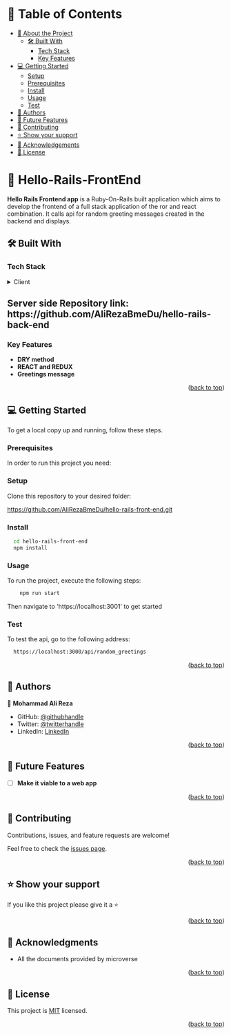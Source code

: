 <a name="readme-top"></a>

<!-- TABLE OF CONTENTS -->

# 📗 Table of Contents

- [📖 About the Project](#about-project)
  - [🛠 Built With](#built-with)
    - [Tech Stack](#tech-stack)
    - [Key Features](#key-features)
- [💻 Getting Started](#getting-started)
  - [Setup](#setup)
  - [Prerequisites](#prerequisites)
  - [Install](#install)
  - [Usage](#usage)
  - [Test](#test)
- [👥 Authors](#authors)
- [🔭 Future Features](#future-features)
- [🤝 Contributing](#contributing)
- [⭐️ Show your support](#support)
- [🙏 Acknowledgements](#acknowledgements)
- [📝 License](#license)

<!-- PROJECT DESCRIPTION -->

# 📖 Hello-Rails-FrontEnd <a name="about-project"></a>

**Hello Rails Frontend app** is a Ruby-On-Rails built application which aims to develop the frontend of a full stack application of the ror and react combination. It calls api for random greeting messages created in the backend and displays.

## 🛠 Built With <a name="built-with"></a>

### Tech Stack <a name="tech-stack"></a>

<details>
  <summary>Client</summary>
  <ul>
    <li>React</li>
  </ul>
</details>

<h2>
 Server side Repository link: https://github.com/AliRezaBmeDu/hello-rails-back-end
</h2>

<!-- Features -->

### Key Features <a name="key-features"></a>

- **DRY method**
- **REACT and REDUX**
- **Greetings message**

<p align="right">(<a href="#readme-top">back to top</a>)</p>


<!-- GETTING STARTED -->

## 💻 Getting Started <a name="getting-started"></a>

To get a local copy up and running, follow these steps.

### Prerequisites

In order to run this project you need:

### Setup

Clone this repository to your desired folder:

https://github.com/AliRezaBmeDu/hello-rails-front-end.git

### Install

```sh
  cd hello-rails-front-end
  npm install
```

### Usage

To run the project, execute the following steps:

```sh
    npm run start
```
Then navigate to 'https://localhost:3001' to get started

### Test

To test the api, go to the following address:

```sh
  https://localhost:3000/api/random_greetings
```

<p align="right">(<a href="#readme-top">back to top</a>)</p>

<!-- AUTHORS -->

## 👥 Authors <a name="authors"></a>

👤 **Mohammad Ali Reza**

- GitHub: [@githubhandle](https://github.com/AliRezaBmeDu)
- Twitter: [@twitterhandle](https://twitter.com/share_insider)
- LinkedIn: [LinkedIn](https://www.linkedin.com/in/mohammad-ali-reza-25686428b/)

<p align="right">(<a href="#readme-top">back to top</a>)</p>

<!-- FUTURE FEATURES -->

## 🔭 Future Features <a name="future-features"></a>

- [ ] **Make it viable to a web app**

<p align="right">(<a href="#readme-top">back to top</a>)</p>

<!-- CONTRIBUTING -->

## 🤝 Contributing <a name="contributing"></a>

Contributions, issues, and feature requests are welcome!

Feel free to check the [issues page](https://github.com/AliRezaBmeDu/hello-rails-front-end/issues).

<p align="right">(<a href="#readme-top">back to top</a>)</p>

<!-- SUPPORT -->

## ⭐️ Show your support <a name="support"></a>

If you like this project please give it a ⭐️

<p align="right">(<a href="#readme-top">back to top</a>)</p>

<!-- ACKNOWLEDGEMENTS -->

## 🙏 Acknowledgments <a name="acknowledgements"></a>

- All the documents provided by microverse

<p align="right">(<a href="#readme-top">back to top</a>)</p>

<!-- LICENSE -->

## 📝 License <a name="license"></a>

This project is [MIT](./LICENSE) licensed.

<p align="right">(<a href="#readme-top">back to top</a>)</p>
